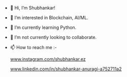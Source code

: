 - 👋 Hi, I’m Shubhankar!
- 👀 I’m interested in Blockchain, AI/ML.
- 🌱 I’m currently learning Python.
- 💞️ I’m not currently looking to collaborate.
- 📫 How to reach me :-

    www.instagram.com/shubhankar.ez
 
    www.linkedin.com/in/shubhankar-anuragi-a752711a2

<!---
Cry22stal/Cry22stal is a ✨ special ✨ repository because its `README.md` (this file) appears on your GitHub profile.
You can click the Preview link to take a look at your changes.
--->
